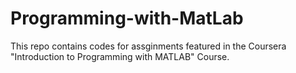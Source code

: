 # Programming-with-MatLab
This repo contains codes for assginments featured in the Coursera "Introduction to Programming with MATLAB" Course.
